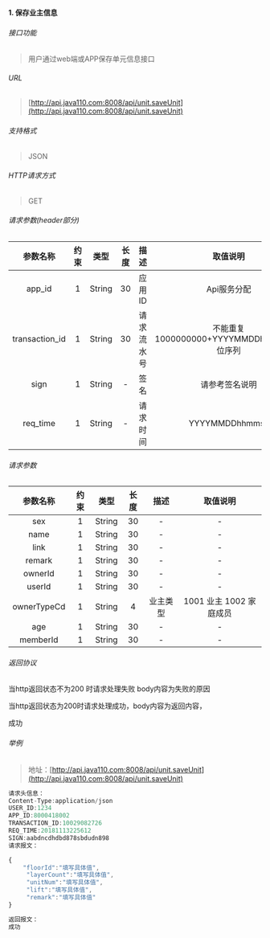 

**1\. 保存业主信息**
###### 接口功能
> 用户通过web端或APP保存单元信息接口

###### URL
> [http://api.java110.com:8008/api/unit.saveUnit](http://api.java110.com:8008/api/unit.saveUnit)

###### 支持格式
> JSON

###### HTTP请求方式
> GET

###### 请求参数(header部分)
|参数名称|约束|类型|长度|描述|取值说明|
| :-: | :-: | :-: | :-: | :-: | :-:|
|app_id|1|String|30|应用ID|Api服务分配                      |
|transaction_id|1|String|30|请求流水号|不能重复 1000000000+YYYYMMDDhhmmss+6位序列 |
|sign|1|String|-|签名|请参考签名说明|
|req_time|1|String|-|请求时间|YYYYMMDDhhmmss|

###### 请求参数
|参数名称|约束|类型|长度|描述|取值说明|
| :-: | :-: | :-: | :-: | :-: | :-: |
|sex|1|String|30|-|-|
|name|1|String|30|-|-|
|link|1|String|30|-|-|
|remark|1|String|30|-|-|
|ownerId|1|String|30|-|-|
|userId|1|String|30|-|-|
|ownerTypeCd|1|String|4|业主类型|1001 业主 1002 家庭成员|
|age|1|String|30|-|-|
|memberId|1|String|30|-|-|


###### 返回协议

当http返回状态不为200 时请求处理失败 body内容为失败的原因

当http返回状态为200时请求处理成功，body内容为返回内容，

成功


###### 举例
> 地址：[http://api.java110.com:8008/api/unit.saveUnit](http://api.java110.com:8008/api/unit.saveUnit)

``` javascript
请求头信息：
Content-Type:application/json
USER_ID:1234
APP_ID:8000418002
TRANSACTION_ID:10029082726
REQ_TIME:20181113225612
SIGN:aabdncdhdbd878sbdudn898
请求报文：

{
    "floorId":"填写具体值",
     "layerCount":"填写具体值",
     "unitNum":"填写具体值",
     "lift":"填写具体值",
     "remark":"填写具体值"
}

返回报文：
成功

```
